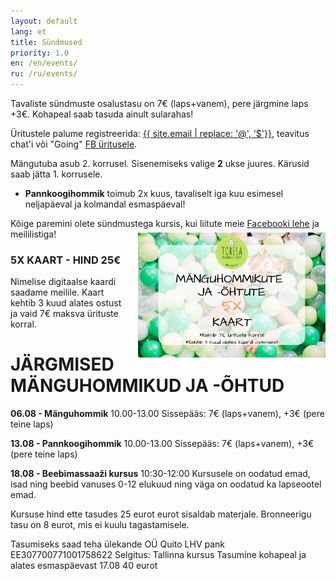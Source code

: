 ```yaml
---
layout: default
lang: et
title: Sündmused
priority: 1.0
en: /en/events/
ru: /ru/events/
---
```


Tavaliste sündmuste osalustasu on 7€ (laps+vanem), pere järgmine laps +3€. Kohapeal saab tasuda ainult sularahas!

Üritustele palume registreerida: [{{ site.email | replace: '@', '$'}}](mailto), teavitus chat'i või "Going" [FB üritusele](https://www.facebook.com/pg/Torelamangutuba/events/).

Mängutuba asub 2. korrusel. Sisenemiseks valige **2** ukse juures. Kärusid saab jätta 1. korrusele.

 * **Pannkoogihommik** toimub 2x kuus, tavaliselt iga kuu esimesel neljapäeval ja kolmandal esmaspäeval!
 
Kõige paremini olete sündmustega kursis, kui liitute meie [Facebooki lehe](https://www.facebook.com/Torelamangutuba/events/) ja meililistiga! 

### 5X KAART - HIND 25€

<img alt="5x kaart" src="5x-kaart.png" height="200" style="float: right; margin-top: -5em; margin-left: 1em">

Nimelise digitaalse kaardi saadame meilile. Kaart kehtib 3 kuud alates ostust ja vaid 7€ maksva ürituste korral.

# JÄRGMISED MÄNGUHOMMIKUD JA -ÕHTUD


**06.08 - Mänguhommik**
10.00-13.00
Sissepääs: 7€ (laps+vanem), +3€ (pere teine laps)


**13.08 - Pannkoogihommik**
10.00-13.00
Sissepääs: 7€ (laps+vanem), +3€ (pere teine laps)

**18.08 - Beebimassaaži kursus**
10:30-12:00
Kursusele on oodatud emad, isad ning beebid vanuses 0-12 elukuud ning väga on oodatud ka lapseootel emad. 

Kursuse hind ette tasudes 25  eurot eurot sisaldab materjale.
Bronneerigu tasu on 8 eurot, mis ei kuulu tagastamisele.

Tasumiseks saad teha ülekande 
OÜ Quito 
LHV pank EE307700771001758622
Selgitus: Tallinna kursus 
Tasumine kohapeal ja alates esmaspäevast 17.08  40 eurot





